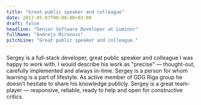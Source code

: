 ```yaml
---
title: "Great public speaker and colleague"
date: 2017-05-07T00:00:00+03:00
draft: false
headline: "Senior Software Developer at Luminor"
fullName: "Andrejs Mironovs"
pitchLine: "Great public speaker and colleague."
---
```


Sergey is a full-stack developer, great public speaker and colleague I was happy to work with.
I would describe his work as "precise" — thought-out, carefully implemented and always in-time.
Sergey is a person for whom learning is a part of lifestyle. As active member of GDG Riga group he doesn’t hesitate to share his knowledge publicly.
Sergey is a great team-player — responsive, reliable, ready to help and open for constructive critics.
